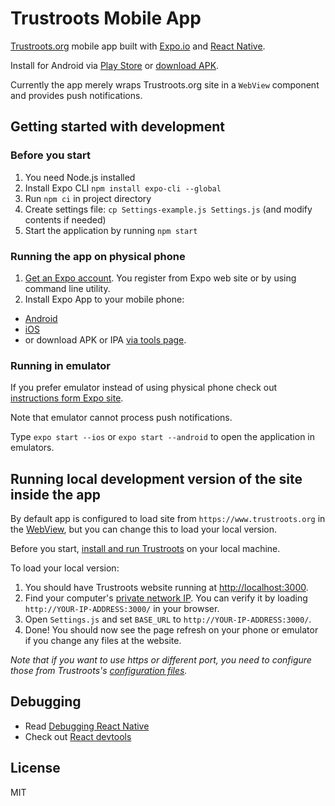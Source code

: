 # Trustroots Mobile App

[Trustroots.org](https://www.trustroots.org) mobile app built with [Expo.io](https://expo.io) and [React Native](https://facebook.github.io/react-native/).

Install for Android via [Play Store](http://android.trustroots.org) or [download APK](http://apk.trustroots.org).

Currently the app merely wraps Trustroots.org site in a `WebView` component and provides push notifications.

## Getting started with development

### Before you start
1. You need Node.js installed
1. Install Expo CLI `npm install expo-cli --global`
1. Run `npm ci` in project directory
1. Create settings file: `cp Settings-example.js Settings.js` (and modify contents if needed)
1. Start the application by running `npm start`

### Running the app on physical phone

1. [Get an Expo account](https://expo.io/signup). You register from Expo web site or by using command line utility.
1. Install Expo App to your mobile phone:
  - [Android](https://play.google.com/store/apps/details?id=host.exp.exponent)
  - [iOS](https://itunes.apple.com/app/apple-store/id982107779)
  - or download APK or IPA [via tools page](https://expo.io/tools).

### Running in emulator
If you prefer emulator instead of using physical phone check out [instructions form Expo site](https://docs.expo.io/versions/latest/introduction/installation.html#mobile-client-expo-for-ios-and-android).

Note that emulator cannot process push notifications.

Type `expo start --ios` or `expo start --android` to open the application in emulators.

## Running local development version of the site inside the app

By default app is configured to load site from `https://www.trustroots.org` in the [WebView](https://facebook.github.io/react-native/docs/webview.html), but you can change this to load your local version.

Before you start, [install and run Trustroots](https://github.com/trustroots/trustroots) on your local machine.

To load your local version:
1. You should have Trustroots website running at [http://localhost:3000](http://localhost:3000).
1. Find your computer's [private network IP](https://www.wikihow.com/Find-the-IP-Address-of-Your-PC). You can verify it by loading `http://YOUR-IP-ADDRESS:3000/` in your browser.
1. Open `Settings.js` and set `BASE_URL` to `http://YOUR-IP-ADDRESS:3000/`.
1. Done! You should now see the page refresh on your phone or emulator if you change any files at the website.

_Note that if you want to use https or different port, you need to configure those from Trustroots's [configuration files](https://github.com/Trustroots/trustroots/tree/master/config/env)._

## Debugging

- Read [Debugging React Native](https://facebook.github.io/react-native/docs/debugging.html)
- Check out [React devtools](https://github.com/facebook/react-devtools)

## License
MIT
